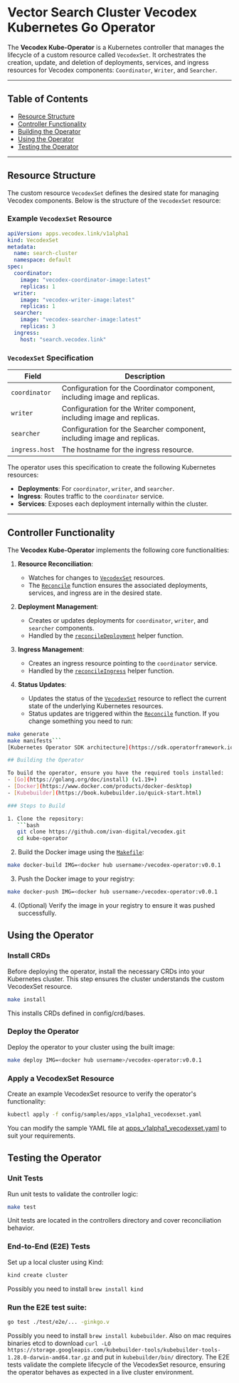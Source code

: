 # Vector Search Cluster Vecodex Kubernetes Go Operator

The **Vecodex Kube-Operator** is a Kubernetes controller that manages the lifecycle of a custom resource called `VecodexSet`. It orchestrates the creation, update, and deletion of deployments, services, and ingress resources for Vecodex components: `Coordinator`, `Writer`, and `Searcher`.

---

## Table of Contents
- [Resource Structure](#resource-structure)
- [Controller Functionality](#controller-functionality)
- [Building the Operator](#building-the-operator)
- [Using the Operator](#using-the-operator)
- [Testing the Operator](#testing-the-operator)

---

## Resource Structure

The custom resource `VecodexSet` defines the desired state for managing Vecodex components. Below is the structure of the `VecodexSet` resource:

### Example `VecodexSet` Resource

```yaml
apiVersion: apps.vecodex.link/v1alpha1
kind: VecodexSet
metadata:
  name: search-cluster
  namespace: default
spec:
  coordinator:
    image: "vecodex-coordinator-image:latest"
    replicas: 1
  writer:
    image: "vecodex-writer-image:latest"
    replicas: 1
  searcher:
    image: "vecodex-searcher-image:latest"
    replicas: 3
  ingress:
    host: "search.vecodex.link"
```

### `VecodexSet` Specification

| Field          | Description                                                                 |
|-----------------|-----------------------------------------------------------------------------|
| `coordinator`   | Configuration for the Coordinator component, including image and replicas. |
| `writer`        | Configuration for the Writer component, including image and replicas.      |
| `searcher`      | Configuration for the Searcher component, including image and replicas.    |
| `ingress.host`  | The hostname for the ingress resource.                                     |

The operator uses this specification to create the following Kubernetes resources:
- **Deployments**: For `coordinator`, `writer`, and `searcher`.
- **Ingress**: Routes traffic to the `coordinator` service.
- **Services**: Exposes each deployment internally within the cluster.

---
## Controller Functionality

The **Vecodex Kube-Operator** implements the following core functionalities:

1. **Resource Reconciliation**:
   - Watches for changes to [`VecodexSet`](api/v1alpha1/vecodexset_types.go) resources.
   - The [`Reconcile`](internal/controller/vecodexset_controller.go#L44) function ensures the associated deployments, services, and ingress are in the desired state.

2. **Deployment Management**:
   - Creates or updates deployments for `coordinator`, `writer`, and `searcher` components.
   - Handled by the [`reconcileDeployment`](internal/controller/vecodexset_controller.go#L96) helper function.

3. **Ingress Management**:
   - Creates an ingress resource pointing to the `coordinator` service.
   - Handled by the [`reconcileIngress`](internal/controller/vecodexset_controller.go#L135) helper function.

4. **Status Updates**:
   - Updates the status of the [`VecodexSet`](api/v1alpha1/vecodexset_types.go) resource to reflect the current state of the underlying Kubernetes resources.
   - Status updates are triggered within the [`Reconcile`](hinternal/controller/vecodexset_controller.go#L44) function.
If you change something you need to run:
```bash 
make generate
make manifests```
[Kubernetes Operator SDK architecture](https://sdk.operatorframework.io/docs/building-operators/golang/tutorial/)

## Building the Operator

To build the operator, ensure you have the required tools installed:
- [Go](https://golang.org/doc/install) (v1.19+)
- [Docker](https://www.docker.com/products/docker-desktop)
- [Kubebuilder](https://book.kubebuilder.io/quick-start.html)

### Steps to Build

1. Clone the repository:
   ```bash
   git clone https://github.com/ivan-digital/vecodex.git
   cd kube-operator
   ```

2. Build the Docker image using the [`Makefile`](https://github.com/ivan-digital/vecodex/kube-operator/blob/main/Makefile):
  ```bash
  make docker-build IMG=<docker hub username>/vecodex-operator:v0.0.1
  ```
3. Push the Docker image to your registry:
  ```bash
  make docker-push IMG=<docker hub username>/vecodex-operator:v0.0.1
  ```
4. (Optional) Verify the image in your registry to ensure it was pushed successfully.

## Using the Operator

### Install CRDs
Before deploying the operator, install the necessary CRDs into your Kubernetes cluster. This step ensures the cluster understands the custom VecodexSet resource.

```bash
make install
```
This installs CRDs defined in config/crd/bases.

### Deploy the Operator
Deploy the operator to your cluster using the built image:

```bash
make deploy IMG=<docker hub username>/vecodex-operator:v0.0.1
```
### Apply a VecodexSet Resource
Create an example VecodexSet resource to verify the operator's functionality:

```bash
kubectl apply -f config/samples/apps_v1alpha1_vecodexset.yaml
```
You can modify the sample YAML file at [apps_v1alpha1_vecodexset.yaml](config/samples/apps_v1alpha1_vecodexset.yaml) to suit your requirements.

## Testing the Operator

### Unit Tests
Run unit tests to validate the controller logic:

```bash
make test
```
Unit tests are located in the controllers directory and cover reconciliation behavior.

### End-to-End (E2E) Tests
Set up a local cluster using Kind:
```bash
kind create cluster
```
Possibly you need to install `brew install kind`

### Run the E2E test suite:
```bash
go test ./test/e2e/... -ginkgo.v
```
Possibly you need to install `brew install kubebuilder`. Also on mac requires binaries etcd to download `curl -LO https://storage.googleapis.com/kubebuilder-tools/kubebuilder-tools-1.28.0-darwin-amd64.tar.gz` and put in `kubebuilder/bin/` directory.
The E2E tests validate the complete lifecycle of the VecodexSet resource, ensuring the operator behaves as expected in a live cluster environment.